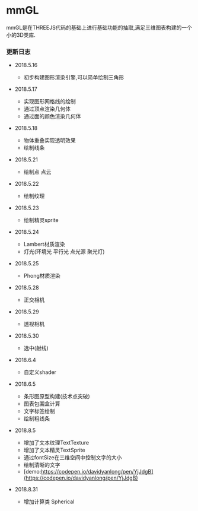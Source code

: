 
mmGL
======

mmGL是在THREEJS代码的基础上进行基础功能的抽取,满足三维图表构建的一个小的3D类库.

### 更新日志

*   2018.5.16

    *   初步构建图形渲染引擎,可以简单绘制三角形
*   2018.5.17

    *   实现图形网格线的绘制
    *   通过顶点渲染几何体
    *   通过面的颜色渲染几何体
*   2018.5.18

    *   物体重叠实现透明效果
    *   绘制线条
*   2018.5.21

    *   绘制点 点云
    
*   2018.5.22    
    *   绘制纹理
  
*   2018.5.23    
    *   绘制精灵sprite 
 
*   2018.5.24    
    *   Lambert材质渲染 
    *   灯光(环境光 平行光 点光源  聚光灯)
    
*   2018.5.25    
    *   Phong材质渲染

*   2018.5.28    
    *   正交相机
    
*   2018.5.29    
    *   透视相机
    
*   2018.5.30    
    *   选中(射线) 
    
*   2018.6.4    
    *   自定义shader
    
*   2018.6.5    
    *   条形图原型构建(技术点突破)
    *   图表包围盒计算
    *   文字标签绘制
    *   绘制粗线条
 
 
*   2018.8.5    
    *   增加了文本纹理TextTexture
    *   增加了文本精灵TextSprite
    *   通过fontSize在三维空间中控制文字的大小
    *   绘制清晰的文字
    *   [demo:https://codepen.io/davidyanlong/pen/YjJdgB](https://codepen.io/davidyanlong/pen/YjJdgB)

*   2018.8.31
    * 增加计算类 Spherical     